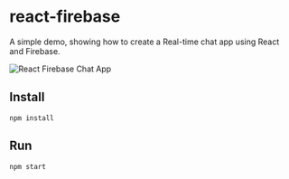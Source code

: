 
# react-firebase
A simple demo, showing how to create a Real-time chat app using React and Firebase.

![React Firebase Chat App](http://cristianoventura.com.br/media/react-firebase-chat.gif)

## Install

	npm install

## Run
	npm start

